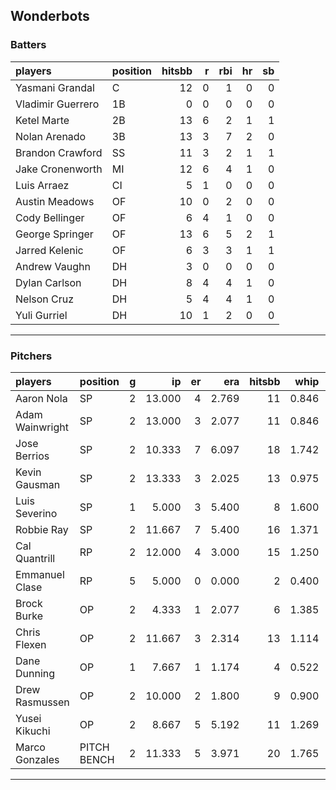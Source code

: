 ## Wonderbots

### Batters

 
|players           |position | hitsbb|  r| rbi| hr| sb| 
|:-----------------|:--------|------:|--:|---:|--:|--:| 
|Yasmani Grandal   |C        |     12|  0|   1|  0|  0| 
|Vladimir Guerrero |1B       |      0|  0|   0|  0|  0| 
|Ketel Marte       |2B       |     13|  6|   2|  1|  1| 
|Nolan Arenado     |3B       |     13|  3|   7|  2|  0| 
|Brandon Crawford  |SS       |     11|  3|   2|  1|  1| 
|Jake Cronenworth  |MI       |     12|  6|   4|  1|  0| 
|Luis Arraez       |CI       |      5|  1|   0|  0|  0| 
|Austin Meadows    |OF       |     10|  0|   2|  0|  0| 
|Cody Bellinger    |OF       |      6|  4|   1|  0|  0| 
|George Springer   |OF       |     13|  6|   5|  2|  1| 
|Jarred Kelenic    |OF       |      6|  3|   3|  1|  1| 
|Andrew Vaughn     |DH       |      3|  0|   0|  0|  0| 
|Dylan Carlson     |DH       |      8|  4|   4|  1|  0| 
|Nelson Cruz       |DH       |      5|  4|   4|  1|  0| 
|Yuli Gurriel      |DH       |     10|  1|   2|  0|  0| 

* * *

### Pitchers

 
|players         |position    |  g|     ip| er|   era| hitsbb|  whip| so|  w| sv| 
|:---------------|:-----------|--:|------:|--:|-----:|------:|-----:|--:|--:|--:| 
|Aaron Nola      |SP          |  2| 13.000|  4| 2.769|     11| 0.846| 16|  0|  0| 
|Adam Wainwright |SP          |  2| 13.000|  3| 2.077|     11| 0.846|  6|  1|  0| 
|Jose Berrios    |SP          |  2| 10.333|  7| 6.097|     18| 1.742|  5|  1|  0| 
|Kevin Gausman   |SP          |  2| 13.333|  3| 2.025|     13| 0.975| 15|  2|  0| 
|Luis Severino   |SP          |  1|  5.000|  3| 5.400|      8| 1.600|  4|  0|  0| 
|Robbie Ray      |SP          |  2| 11.667|  7| 5.400|     16| 1.371| 13|  0|  0| 
|Cal Quantrill   |RP          |  2| 12.000|  4| 3.000|     15| 1.250| 11|  0|  0| 
|Emmanuel Clase  |RP          |  5|  5.000|  0| 0.000|      2| 0.400|  4|  0|  3| 
|Brock Burke     |OP          |  2|  4.333|  1| 2.077|      6| 1.385|  5|  1|  0| 
|Chris Flexen    |OP          |  2| 11.667|  3| 2.314|     13| 1.114|  6|  0|  0| 
|Dane Dunning    |OP          |  1|  7.667|  1| 1.174|      4| 0.522|  7|  1|  0| 
|Drew Rasmussen  |OP          |  2| 10.000|  2| 1.800|      9| 0.900|  8|  2|  0| 
|Yusei Kikuchi   |OP          |  2|  8.667|  5| 5.192|     11| 1.269| 11|  1|  0| 
|Marco Gonzales  |PITCH BENCH |  2| 11.333|  5| 3.971|     20| 1.765|  3|  0|  0| 


* * *


